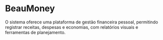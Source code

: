 # BeauMoney
O sistema oferece uma plataforma de gestão financeira pessoal, permitindo registrar receitas, despesas e economias, com relatórios visuais e ferramentas de planejamento.
